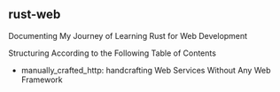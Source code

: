 ## rust-web

Documenting My Journey of Learning Rust for Web Development

Structuring According to the Following Table of Contents

- manually_crafted_http: handcrafting Web Services Without Any Web Framework
